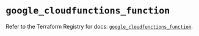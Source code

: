 # `google_cloudfunctions_function`

Refer to the Terraform Registry for docs: [`google_cloudfunctions_function`](https://registry.terraform.io/providers/hashicorp/google-beta/6.39.0/docs/resources/google_cloudfunctions_function).
